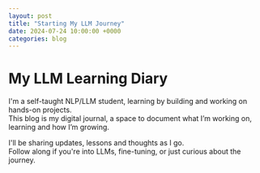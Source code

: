 ```yaml
---
layout: post
title: "Starting My LLM Journey"
date: 2024-07-24 10:00:00 +0000
categories: blog
---
```


# My LLM Learning Diary

I'm a self-taught NLP/LLM student, learning by building and working on hands-on projects.  
This blog is my digital journal, a space to document what I’m working on, learning and how I’m growing.  

I'll be sharing updates, lessons and thoughts as I go.  
Follow along if you're into LLMs, fine-tuning, or just curious about the journey.
